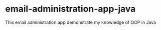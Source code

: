 # email-administration-app-java
This email administration app demonstrate my knowledge of OOP in Java
